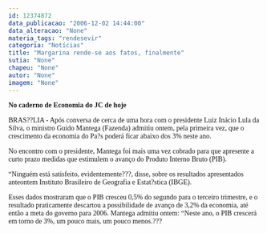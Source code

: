 ```yaml
---
id: 12374872
data_publicacao: "2006-12-02 14:44:00"
data_alteracao: "None"
materia_tags: "rendesevir"
categoria: "Notícias"
title: "Margarina rende-se aos fatos, finalmente"
sutia: "None"
chapeu: "None"
autor: "None"
imagem: "None"
---
```

<p><P><FONT face=Verdana><STRONG>No caderno de Economia do JC de hoje</STRONG></FONT></P></p>
<p><P><FONT face=Verdana>BRAS??LIA - Após conversa de cerca de uma hora com o presidente Luiz Inácio Lula da Silva, o ministro Guido Mantega (Fazenda) admitiu ontem, pela primeira vez, que o crescimento da economia do Pa?s poderá ficar abaixo dos 3% neste ano. </FONT></P></p>
<p><P><FONT face=Verdana>No encontro com o presidente, Mantega foi mais uma vez cobrado para que apresente a curto prazo medidas que estimulem o avanço do Produto Interno Bruto (PIB). </FONT></P></p>
<p><P><FONT face=Verdana>“Ninguém está satisfeito, evidentemente???, disse, sobre os resultados apresentados anteontem Instituto Brasileiro de Geografia e Estat?stica (IBGE). </FONT></P></p>
<p><P><FONT face=Verdana>Esses dados mostraram que o PIB cresceu 0,5% do segundo para o terceiro trimestre, e o resultado praticamente descartou a possibilidade de avanço de 3,2% da economia, até então a meta do governo para 2006. Mantega admitiu ontem: “Neste ano, o PIB crescerá em torno de 3%, um pouco mais, um pouco menos.???</FONT></P> </p>
